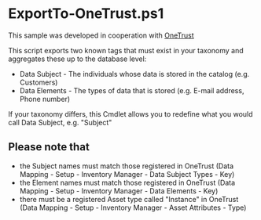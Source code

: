 # ExportTo-OneTrust.ps1

This sample was developed in cooperation with [OneTrust](https://www.onetrust.com/)

This script exports two known tags that must exist in your taxonomy and aggregates these up to the database level:

- Data Subject - The individuals whose data is stored in the catalog (e.g. Customers)
- Data Elements - The types of data that is stored (e.g. E-mail address, Phone number)

If your taxonomy differs, this Cmdlet allows you to redefine what you would call Data Subject, e.g. "Subject"

## Please note that

- the Subject names must match those registered in OneTrust (Data Mapping - Setup - Inventory Manager - Data Subject Types - Key)
- the Element names must match those registered in OneTrust (Data Mapping - Setup - Inventory Manager - Data Elements - Key)
- there must be a registered Asset type called "Instance" in OneTrust (Data Mapping - Setup - Inventory Manager - Asset Attributes - Type)
